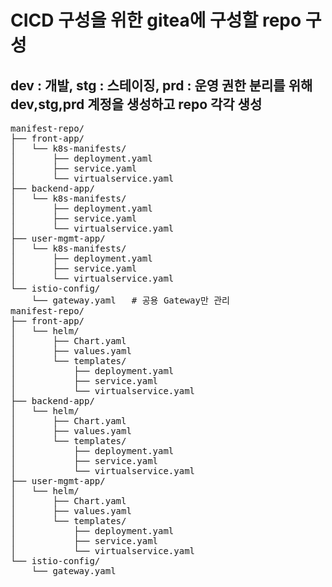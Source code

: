 # CICD 구성을 위한 gitea에 구성할 repo 구성

## dev : 개발, stg : 스테이징, prd : 운영 권한 분리를 위해 dev,stg,prd 계정을 생성하고 repo 각각 생성
<pre>
manifest-repo/
├── front-app/
│   └── k8s-manifests/
│       ├── deployment.yaml
│       ├── service.yaml
│       └── virtualservice.yaml
├── backend-app/
│   └── k8s-manifests/
│       ├── deployment.yaml
│       ├── service.yaml
│       └── virtualservice.yaml
├── user-mgmt-app/
│   └── k8s-manifests/
│       ├── deployment.yaml
│       ├── service.yaml
│       └── virtualservice.yaml
└── istio-config/
    └── gateway.yaml   # 공용 Gateway만 관리
manifest-repo/
├── front-app/
│   └── helm/
│       ├── Chart.yaml
│       ├── values.yaml
│       └── templates/
│           ├── deployment.yaml
│           ├── service.yaml
│           └── virtualservice.yaml
├── backend-app/
│   └── helm/
│       ├── Chart.yaml
│       ├── values.yaml
│       └── templates/
│           ├── deployment.yaml
│           ├── service.yaml
│           └── virtualservice.yaml
├── user-mgmt-app/
│   └── helm/
│       ├── Chart.yaml
│       ├── values.yaml
│       └── templates/
│           ├── deployment.yaml
│           ├── service.yaml
│           └── virtualservice.yaml
└── istio-config/
    └── gateway.yaml

</pre>